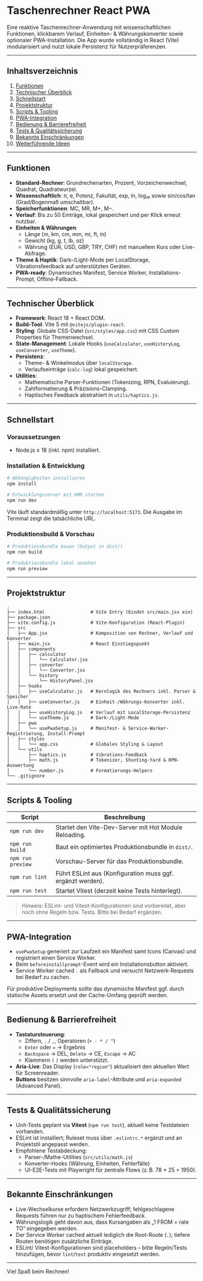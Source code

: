 # Taschenrechner React PWA

Eine reaktive Taschenrechner-Anwendung mit wissenschaftlichen Funktionen, klickbarem Verlauf, Einheiten- & Währungskonverter sowie optionaler PWA-Installation. Die App wurde vollständig in React (Vite) modularisiert und nutzt lokale Persistenz für Nutzerpräferenzen.

---

## Inhaltsverzeichnis

1. [Funktionen](#funktionen)
2. [Technischer Überblick](#technischer-überblick)
3. [Schnellstart](#schnellstart)
4. [Projektstruktur](#projektstruktur)
5. [Scripts & Tooling](#scripts--tooling)
6. [PWA-Integration](#pwa-integration)
7. [Bedienung & Barrierefreiheit](#bedienung--barrierefreiheit)
8. [Tests & Qualitätssicherung](#tests--qualitätssicherung)
9. [Bekannte Einschränkungen](#bekannte-einschränkungen)
10. [Weiterführende Ideen](#weiterführende-ideen)

---

## Funktionen

- **Standard-Rechner**: Grundrechenarten, Prozent, Vorzeichenwechsel, Quadrat, Quadratwurzel.
- **Wissenschaftlich**: π, e, Potenz, Fakultät, exp, ln, log₁₀ sowie sin/cos/tan (Grad/Bogenmaß umschaltbar).
- **Speicherfunktionen**: MC, MR, M+, M−.
- **Verlauf**: Bis zu 50 Einträge, lokal gespeichert und per Klick erneut nutzbar.
- **Einheiten & Währungen**:
  - Länge (m, km, cm, mm, mi, ft, in)
  - Gewicht (kg, g, t, lb, oz)
  - Währung (EUR, USD, GBP, TRY, CHF) mit manuellem Kurs oder Live-Abfrage.
- **Theme & Haptik**: Dark-/Light-Mode per LocalStorage, Vibrationsfeedback auf unterstützten Geräten.
- **PWA-ready**: Dynamisches Manifest, Service Worker, Installations-Prompt, Offline-Fallback.

---

## Technischer Überblick

- **Framework**: React 18 + React DOM.
- **Build-Tool**: Vite 5 mit `@vitejs/plugin-react`.
- **Styling**: Globale CSS-Datei (`src/styles/app.css`) mit CSS Custom Properties für Themenwechsel.
- **State-Management**: Lokale Hooks (`useCalculator`, `useHistoryLog`, `useConverter`, `useTheme`).
- **Persistenz**:
  - Theme- & Winkelmodus über `localStorage`.
  - Verlaufseinträge (`calc-log`) lokal gespeichert.
- **Utilities**:
  - Mathematische Parser-Funktionen (Tokenizing, RPN, Evaluierung).
  - Zahlformatierung & Präzisions-Clamping.
  - Haptisches Feedback abstrahiert in `utils/haptics.js`.

---

## Schnellstart

### Voraussetzungen

- Node.js ≥ 18 (inkl. npm) installiert.

### Installation & Entwicklung

```bash
# Abhängigkeiten installieren
npm install

# Entwicklungsserver mit HMR starten
npm run dev
```

Vite läuft standardmäßig unter `http://localhost:5173`. Die Ausgabe im Terminal zeigt die tatsächliche URL.

### Produktionsbuild & Vorschau

```bash
# Produktionsbundle bauen (Output in dist/)
npm run build

# Produktionsbundle lokal ansehen
npm run preview
```

---

## Projektstruktur

```
.
├── index.html                 # Vite Entry (bindet src/main.jsx ein)
├── package.json
├── vite.config.js             # Vite-Konfiguration (React-Plugin)
├── src
│   ├── App.jsx                # Komposition von Rechner, Verlauf und Konverter
│   ├── main.jsx               # React Einstiegspunkt
│   ├── components
│   │   ├── calculator
│   │   │   └── Calculator.jsx
│   │   ├── converter
│   │   │   └── Converter.jsx
│   │   └── history
│   │       └── HistoryPanel.jsx
│   ├── hooks
│   │   ├── useCalculator.js   # Kernlogik des Rechners inkl. Parser & Speicher
│   │   ├── useConverter.js    # Einheit-/Währungs-Konverter inkl. Live-Rate
│   │   ├── useHistoryLog.js   # Verlauf mit LocalStorage-Persistenz
│   │   └── useTheme.js        # Dark-/Light-Mode
│   ├── pwa
│   │   └── usePwaSetup.js     # Manifest- & Service-Worker-Registrierung, Install-Prompt
│   ├── styles
│   │   └── app.css            # Globales Styling & Layout
│   └── utils
│       ├── haptics.js         # Vibrations-Feedback
│       ├── math.js            # Tokenizer, Shunting-Yard & RPN-Auswertung
│       └── number.js          # Formatierungs-Helpers
└── .gitignore
```

---

## Scripts & Tooling

| Script          | Beschreibung                                               |
|-----------------|------------------------------------------------------------|
| `npm run dev`   | Startet den Vite-Dev-Server mit Hot Module Reloading.      |
| `npm run build` | Baut ein optimiertes Produktionsbundle in `dist/`.        |
| `npm run preview` | Vorschau-Server für das Produktionsbundle.             |
| `npm run lint`  | Führt ESLint aus (Konfiguration muss ggf. ergänzt werden). |
| `npm run test`  | Startet Vitest (derzeit keine Tests hinterlegt).          |

> Hinweis: ESLint- und Vitest-Konfigurationen sind vorbereitet, aber noch ohne Regeln bzw. Tests. Bitte bei Bedarf ergänzen.

---

## PWA-Integration

- `usePwaSetup` generiert zur Laufzeit ein Manifest samt Icons (Canvas) und registriert einen Service Worker.
- Beim `beforeinstallprompt`-Event wird ein Installationsbutton aktiviert.
- Service Worker cached `.` als Fallback und versucht Netzwerk-Requests bei Bedarf zu cachen.

Für produktive Deployments sollte das dynamische Manifest ggf. durch statische Assets ersetzt und der Cache-Umfang geprüft werden.

---

## Bedienung & Barrierefreiheit

- **Tastatursteuerung**:
  - Ziffern, `.` / `,`, Operatoren (`+ - * / ^`)
  - `Enter` oder `=` → Ergebnis
  - `Backspace` → DEL, `Delete` → CE, `Escape` → AC
  - Klammern `(` `)` werden unterstützt.
- **Aria-Live**: Das Display (`role="region"`) aktualisiert den aktuellen Wert für Screenreader.
- **Buttons** besitzen sinnvolle `aria-label`-Attribute und `aria-expanded` (Advanced Panel).

---

## Tests & Qualitätssicherung

- Unit-Tests geplant via **Vitest** (`npm run test`), aktuell keine Testdateien vorhanden.
- ESLint ist installiert; Ruleset muss über `.eslintrc.*` ergänzt und an Projektstil angepasst werden.
- Empfohlene Testabdeckung:
  - Parser-/Mathe-Utilities (`src/utils/math.js`)
  - Konverter-Hooks (Währung, Einheiten, Fehlerfälle)
  - UI-E2E-Tests mit Playwright für zentrale Flows (z. B. 78 × 25 = 1950).

---

## Bekannte Einschränkungen

- Live-Wechselkurse erfordern Netzwerkzugriff; fehlgeschlagene Requests führen nur zu haptischem Fehlerfeedback.
- Währungslogik geht davon aus, dass Kursangaben als „1 FROM = rate TO“ eingegeben werden.
- Der Service Worker cached aktuell lediglich die Root-Route (`.`); tiefere Routen benötigen zusätzliche Einträge.
- ESLint/ Vitest-Konfigurationen sind placeholders – bitte Regeln/Tests hinzufügen, bevor `lint`/`test` produktiv eingesetzt werden.

---


Viel Spaß beim Rechnen!

